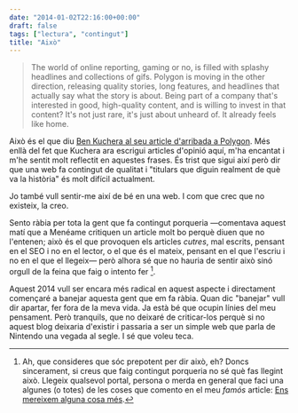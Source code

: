 ```yaml
---
date: "2014-01-02T22:16:00+00:00"
draft: false
tags: ["lectura", "contingut"]
title: "Això"
---
```

> The world of online reporting, gaming or no, is filled with splashy headlines and collections of gifs. Polygon is moving in the other direction, releasing quality stories, long features, and headlines that actually say what the story is about.
Being part of a company that's interested in good, high-quality content, and is willing to invest in that content? It's not just rare, it's just about unheard of. It already feels like home.

Això és el que diu [Ben Kuchera al seu article d'arribada a Polygon](http://www.polygon.com/forums/meta/2014/1/2/5266504/ben-kuchera-joining-polygon-as-senior-editor-opinion). Més enllà del fet que Kuchera ara escrigui articles d'opinió aquí, m'ha encantat i m'he sentit molt reflectit en aquestes frases. És trist que sigui així però dir que una web fa contingut de qualitat i "titulars que diguin realment de què va la història" és molt difícil actualment.

Jo també vull sentir-me així de bé en una web. I com que crec que no existeix, la creo.

Sento ràbia per tota la gent que fa contingut porqueria —comentava aquest matí que a Menéame critiquen un article molt bo perquè diuen que no l'entenen; això és el que provoquen els articles *cutres*, mal escrits, pensant en el SEO i no en el lector, o el que és el mateix, pensant en el que l'escriu i no en el que el llegeix— però alhora sé que no hauria de sentir això sinó orgull de la feina que faig o intento fer [^1].

Aquest 2014 vull ser encara més radical en aquest aspecte i directament començaré a banejar aquesta gent que em fa ràbia. Quan dic "banejar" vull dir apartar, fer fora de la meva vida. Ja està bé que ocupin línies del meu pensament. Però tranquils, que no deixaré de criticar-los perquè si no aquest blog deixaria d'existir i passaria a ser un simple web que parla de Nintendo una vegada al segle. I sé que voleu teca.

[^1]: Ah, que consideres que sóc prepotent per dir això, eh? Doncs sincerament, si creus que faig contingut porqueria no sé què fas llegint això. Llegeix qualsevol portal, persona o merda en general que faci una algunes (o totes) de les coses que comento en el meu *famós* article: [Ens mereixem alguna cosa més](http://enricllonch.com/post/59755208866/ens-mereixem-alguna-cosa-mes).